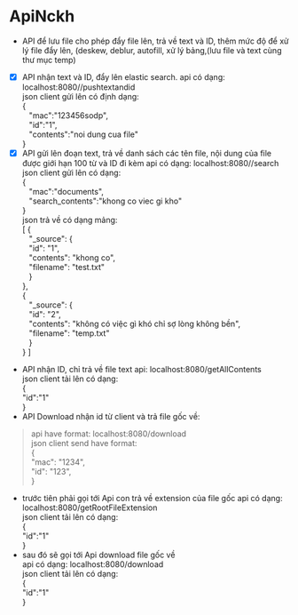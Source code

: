 # ApiNckh  
- API để lưu file cho phép đẩy file lên, trả về text và ID, thêm mức độ để xử lý file đẩy lên, (deskew, deblur, autofill, xử lý bảng,(lưu file và text cùng thư mục temp)
- [x] API nhận text và ID, đẩy lên elastic search.
api có dạng: localhost:8080//pushtextandid  
json client gửi lên có định dạng:  
  {  
  &nbsp;&nbsp;&nbsp;"mac":"123456sodp",  
  &nbsp;&nbsp;&nbsp;"id":"1",  
  &nbsp;&nbsp;&nbsp;"contents":"noi dung cua file"  
  }  
- [x] API gửi lên đoạn text, trả về danh sách các tên file, nội dung của file được giới hạn 100 từ và ID đi kèm
api có dạng: localhost:8080//search    
json client gửi lên có dạng:  
{  
	&nbsp;&nbsp;&nbsp;"mac":"documents",  
	&nbsp;&nbsp;&nbsp;"search_contents":"khong co viec gi kho"  
}  
json trả về có dạng mảng:  
[
    {  
        &nbsp;&nbsp;&nbsp;"_source": {  
            &nbsp;&nbsp;&nbsp;"id": "1",  
            &nbsp;&nbsp;&nbsp;"contents": "khong co",  
            &nbsp;&nbsp;&nbsp;"filename": "test.txt"  
        &nbsp;&nbsp;&nbsp;}  
    },  
    {  
        &nbsp;&nbsp;&nbsp;"_source": {  
            &nbsp;&nbsp;&nbsp;"id": "2",  
            &nbsp;&nbsp;&nbsp;"contents": "không có việc gì khó chỉ sợ lòng không bền",  
            &nbsp;&nbsp;&nbsp;"filename": "temp.txt"  
        &nbsp;&nbsp;&nbsp;}  
    }
]  
- API nhận ID, chỉ trả về file text
api: localhost:8080/getAllContents  
json client tải lên có dạng:    
{  
	"id":"1"  
}  
- API Download nhận id từ client và trả file gốc về:  
> api have format: localhost:8080/download  
> json client send have format:  
>{  
"mac": "1234",  
"id": "123",  
}  
+ trước tiên phải gọi tới Api con trả về extension của file gốc
api có dạng: localhost:8080/getRootFileExtension  
json client tải lên có dạng:    
{  
	"id":"1"  
}
+ sau đó sẽ gọi tới Api download file gốc về  
api có dạng: localhost:8080/download  
json client tải lên có dạng:    
{  
	"id":"1"  
}  
